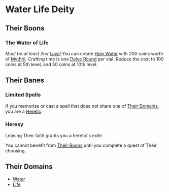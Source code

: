 # Water Life Deity

## Their Boons

### The Water of Life

*Must be at least 2nd [Level](../../../Player%20Characters/Derived%20Statistics/Level.md)*
You can create [Holy Water](../../../Items%20and%20Gear/Gear/250%20Coins/Holy%20Water%20Vial.md) with 200 coins worth of [Mythril](../../Spellcasting/Mythril.md). Crafting time is one [Delve Round](../../../Game%20Procedures/Core%20Procedures/Round.md#Delve%20Round) per vial. Reduce the cost to 100 coins at 5th level, and 50 coins at 10th level.

## Their Banes

### Limited Spells

If you memorize or cast a spell that does not share one of [Their Domains](Water%20Life%20Deity.md#Their%20Domains), you are a [Heretic](#Heresy).

### Heresy

Leaving Their faith grants you a heretic's exile.

You cannot benefit from [Their Boons](Water%20Life%20Deity.md#Their%20Boons) until you complete a quest of Their choosing.

## Their Domains

- [Water](../../Spells/Spell%20Domains/Water.md)
- [Life](../../Spells/Spell%20Domains/Life.md)
